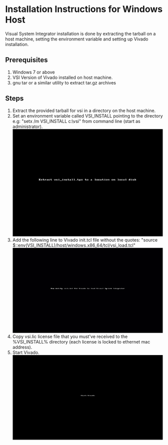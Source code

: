 # Installation Instructions for Windows Host

Visual System Integrator installation is done by extracting the tarball on a host machine, setting the environment variable and setting up Vivado installation.

## Prerequisites

1. Windows 7 or above
2. VSI Version of Vivado installed on host machine.
3. gnu tar or a similar utility to extract tar.gz archives

## Steps

1. Extract the provided tarball for vsi in a directory on the host machine.
2. Set an environment variable called VSI_INSTALL pointing to the directory e.g: "setx /m VSI_INSTALL c:\\vsi" from command line (start as administrator).
![install iamge](/img/windows_install.gif)
3. Add the following line to Vivado init.tcl file without the quotes: "source $::env(VSI_INSTALL)/host/windows.x86_64/tcl/vsi_load.tcl"
![install iamge](/img/windows_init.gif)
4. Copy vsi.lic license file that you must've received to the %VSI_INSTALL% directory (each license is locked to ethernet mac address).
5. Start Vivado.
![install iamge](/img/windows_start.gif)
